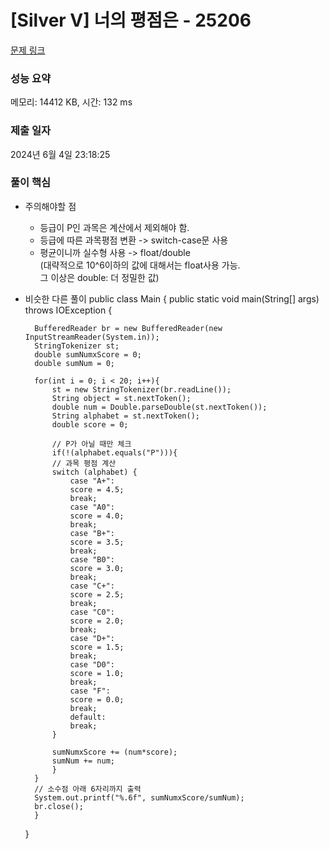# [Silver V] 너의 평점은 - 25206 

[문제 링크](https://www.acmicpc.net/problem/25206) 

### 성능 요약

메모리: 14412 KB, 시간: 132 ms

### 제출 일자

2024년 6월 4일 23:18:25

### 풀이 핵심


- 주의해야할 점
  - 등급이 P인 과목은 계산에서 제외해야 함.
  - 등급에 따른 과목평점 변환 -> switch-case문 사용
  - 평균이니까 실수형 사용 -> float/double<br>
    (대략적으로 10^6이하의 값에 대해서는 float사용 가능.<br> 그 이상은 double: 더 정밀한 값)
    
- 비슷한 다른 풀이
	public class Main {
	    public static void main(String[] args) throws IOException {
	
		BufferedReader br = new BufferedReader(new InputStreamReader(System.in));
		StringTokenizer st;
		double sumNumxScore = 0;
		double sumNum = 0;
	
		for(int i = 0; i < 20; i++){
		    st = new StringTokenizer(br.readLine());
		    String object = st.nextToken();
		    double num = Double.parseDouble(st.nextToken());
		    String alphabet = st.nextToken();
		    double score = 0;
	
		    // P가 아닐 때만 체크
		    if(!(alphabet.equals("P"))){
			// 과목 평점 계산
			switch (alphabet) {
			    case "A+":
				score = 4.5;
				break;
			    case "A0":
				score = 4.0;
				break;
			    case "B+":
				score = 3.5;
				break;
			    case "B0":
				score = 3.0;
				break;
			    case "C+":
				score = 2.5;
				break;
			    case "C0":
				score = 2.0;
				break;
			    case "D+":
				score = 1.5;
				break;
			    case "D0":
				score = 1.0;
				break;
			    case "F":
				score = 0.0;
				break;
			    default:
				break;
			}
	
			sumNumxScore += (num*score);
			sumNum += num;
		    }
		}
		// 소수점 아래 6자리까지 출력
		System.out.printf("%.6f", sumNumxScore/sumNum);
		br.close();
	    }
	}
